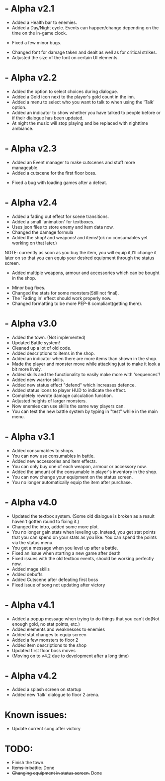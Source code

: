 # - Alpha v2.1

 - Added a Health bar to enemies.
 - Added a Day/Night cycle. Events can happen/change depending on the time on the in-game clock.
 + Fixed a few minor bugs.
 * Changed font for damage taken and dealt as well as for critical strikes.
 * Adjusted the size of the font on certain UI elements.
 
# - Alpha v2.2
 + Added the option to select choices during dialogue.
 + Added a Gold icon next to the player's gold count in the inn.
 + Added a menu to select who you want to talk to when using the 'Talk' option.
 + Added an indicator to show whether you have talked to people before or if their dialogue has been updated.
 + At night the music will stop playing and be replaced with nighttime ambiance.

# - Alpha v2.3
 + Added an Event manager to make cutscenes and stuff more manageable.
 + Added a cutscene for the first floor boss.
 * Fixed a bug with loading games after a defeat.

# - Alpha v2.4
 + Added a fading out effect for scene transitions.
 + Added a small 'animation' for textboxes.
 + Uses json files to store enemy and item data now.
 + Changed the damage formula
 + Added the shop! and weapons! and items!(ok no consumables yet working on that later.)
 
 NOTE: currently as soon as you buy the item, you will equip it,I'll change it later on so that you can equip your desired equipment
       through the status screen.	
 + Added multiple weapons, armour and accessories which can be bought in the shop.
 * Minor bug fixes.
 * Changed the stats for some monsters(Still not final).
 * The 'Fading in' effect should work properly now.
 * Changed formatting to be more PEP-8 compliant(getting there).
# - Alpha v3.0
 + Added the town. (Not implemented)
 + Updated Battle system!
 + Cleaned up a lot of old code.
 + Added descriptions to items in the shop.
 + Added an indicator when there are more items than shown in the shop.
 + Made the player and monster move while attacking just to make it look a bit more lively.
 + Added skills and the functionality to easily make more with 'sequences'!
 + Added new warrior skills.
 + Added new status effect "defend" which increases defence.
 + Added status icons to player HUD to indicate the effect.
 + Completely rewrote damage calculation function.
 + Adjusted heights of larger monsters.
 + Now enemies can use skills the same way players can. 
 + You can test the new battle system by typing  in "test" while in the main menu.
# - Alpha v3.1 
 + Added consumables to shops.
 + You can now use consumables in battle.
 + Added new accessories and item effects.
 + You can only buy one of each weapon, armour or accessory now.
 + Added the amount of the consumable in player's inventory in the shop.
 + You can now change your equipment on the status screen.
 + You no longer automatically equip the item after purchase.
# - Alpha v4.0
 + Updated the textbox system. (Some old dialogue is broken as a result haven't gotten round to fixing it.)
 + Changed the intro, added some more plot.
 + You no longer gain stats when leveling up. Instead, you get stat points that you can spend on your stats as you like. You can spend the points via the status menu.
 + You get a message when you level up after a battle.
 + Fixed an issue when starting a new game after death
 + Fixed issues with the old textbox events, should be working perfectly now.
 + Added mage skills
 + Added debuffs
 + Added Cutscene after defeating first boss
 + Fixed issue of song not updating after victory
# - Alpha v4.1
 + Added a popup message when trying to do things that  you can't do(Not enough gold, no stat points, etc.) 
 + Added elements and weaknesses to enemies
 + Added stat changes to equip screen
 + Added a few monsters to floor 2
 + Added item descriptions to the shop
 + Updated first floor boss moves
 + (Moving on to v4.2 due to development after a long time)
# - Alpha v4.2
 + Added a splash screen on startup
 + Added new 'talk' dialogue to floor 2 arena.
# Known issues:
 - Update current song after victory
# TODO:
 - Finish the town.
 - ~~Items in battle.~~ Done
 - ~~Changing equipment in status screen.~~ Done
